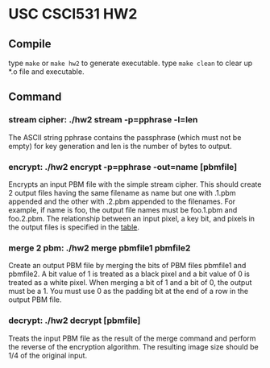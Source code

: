 # USC CSCI531 HW2

## Compile

type `make` or `make hw2` to generate executable.
type `make clean` to clear up *.o file and executable.

## Command

### stream cipher: ./hw2 stream -p=pphrase -l=len
The ASCII string pphrase contains the passphrase (which must not be empty) for key generation and len is the number of bytes to output.

### encrypt: ./hw2 encrypt -p=pphrase -out=name [pbmfile]
Encrypts an input PBM file with the simple stream cipher. This should create 2 output files having the same filename as name but one with .1.pbm appended and the other with .2.pbm appended to the filenames. For example, if name is foo, the output file names must be foo.1.pbm and foo.2.pbm. The relationship between an input pixel, a key bit, and pixels in the output files is specified in the [table](http://merlot.usc.edu/cs531-s17/homeworks/hw2/).

### merge 2 pbm: ./hw2 merge pbmfile1 pbmfile2
Create an output PBM file by merging the bits of PBM files pbmfile1 and pbmfile2. A bit value of 1 is treated as a black pixel and a bit value of 0 is treated as a white pixel. When merging a bit of 1 and a bit of 0, the output must be a 1. You must use 0 as the padding bit at the end of a row in the output PBM file.

### decrypt: ./hw2 decrypt [pbmfile]
Treats the input PBM file as the result of the merge command and perform the reverse of the encryption algorithm. The resulting image size should be 1/4 of the original input.
